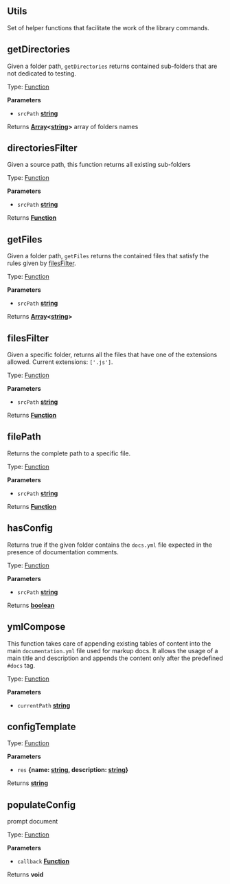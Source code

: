<!-- Generated by documentation.js. Update this documentation by updating the source code. -->

## Utils

Set of helper functions that facilitate the work of the library commands.


## getDirectories

Given a folder path, `getDirectories` returns contained
sub-folders that are not dedicated to testing.

Type: [Function](https://developer.mozilla.org/en-US/docs/Web/JavaScript/Reference/Statements/function)

**Parameters**

-   `srcPath` **[string](https://developer.mozilla.org/en-US/docs/Web/JavaScript/Reference/Global_Objects/String)** 

Returns **[Array](https://developer.mozilla.org/en-US/docs/Web/JavaScript/Reference/Global_Objects/Array)&lt;[string](https://developer.mozilla.org/en-US/docs/Web/JavaScript/Reference/Global_Objects/String)>** array of folders names

## directoriesFilter

Given a source path, this function returns all existing sub-folders

Type: [Function](https://developer.mozilla.org/en-US/docs/Web/JavaScript/Reference/Statements/function)

**Parameters**

-   `srcPath` **[string](https://developer.mozilla.org/en-US/docs/Web/JavaScript/Reference/Global_Objects/String)** 

Returns **[Function](https://developer.mozilla.org/en-US/docs/Web/JavaScript/Reference/Statements/function)** 

## getFiles

Given a folder path, `getFiles` returns the contained files that
satisfy the rules given by [filesFilter](#filesfilter).

Type: [Function](https://developer.mozilla.org/en-US/docs/Web/JavaScript/Reference/Statements/function)

**Parameters**

-   `srcPath` **[string](https://developer.mozilla.org/en-US/docs/Web/JavaScript/Reference/Global_Objects/String)** 

Returns **[Array](https://developer.mozilla.org/en-US/docs/Web/JavaScript/Reference/Global_Objects/Array)&lt;[string](https://developer.mozilla.org/en-US/docs/Web/JavaScript/Reference/Global_Objects/String)>** 

## filesFilter

Given a specific folder, returns all the files that have one of the
extensions allowed.
Current extensions: `['.js']`.

Type: [Function](https://developer.mozilla.org/en-US/docs/Web/JavaScript/Reference/Statements/function)

**Parameters**

-   `srcPath` **[string](https://developer.mozilla.org/en-US/docs/Web/JavaScript/Reference/Global_Objects/String)** 

Returns **[Function](https://developer.mozilla.org/en-US/docs/Web/JavaScript/Reference/Statements/function)** 

## filePath

Returns the complete path to a specific file.

Type: [Function](https://developer.mozilla.org/en-US/docs/Web/JavaScript/Reference/Statements/function)

**Parameters**

-   `srcPath` **[string](https://developer.mozilla.org/en-US/docs/Web/JavaScript/Reference/Global_Objects/String)** 

Returns **[Function](https://developer.mozilla.org/en-US/docs/Web/JavaScript/Reference/Statements/function)** 

## hasConfig

Returns true if the given folder contains the `docs.yml` file expected in the
presence of documentation comments.

Type: [Function](https://developer.mozilla.org/en-US/docs/Web/JavaScript/Reference/Statements/function)

**Parameters**

-   `srcPath` **[string](https://developer.mozilla.org/en-US/docs/Web/JavaScript/Reference/Global_Objects/String)** 

Returns **[boolean](https://developer.mozilla.org/en-US/docs/Web/JavaScript/Reference/Global_Objects/Boolean)** 

## ymlCompose

This function takes care of appending existing tables of content into
the main `documentation.yml` file used for markup docs. It allows the
usage of a main title and description and appends the content only after
the predefined `#docs` tag.

Type: [Function](https://developer.mozilla.org/en-US/docs/Web/JavaScript/Reference/Statements/function)

**Parameters**

-   `currentPath` **[string](https://developer.mozilla.org/en-US/docs/Web/JavaScript/Reference/Global_Objects/String)** 

## configTemplate

Type: [Function](https://developer.mozilla.org/en-US/docs/Web/JavaScript/Reference/Statements/function)

**Parameters**

-   `res` **{name: [string](https://developer.mozilla.org/en-US/docs/Web/JavaScript/Reference/Global_Objects/String), description: [string](https://developer.mozilla.org/en-US/docs/Web/JavaScript/Reference/Global_Objects/String)}** 

Returns **[string](https://developer.mozilla.org/en-US/docs/Web/JavaScript/Reference/Global_Objects/String)** 

## populateConfig

prompt document

Type: [Function](https://developer.mozilla.org/en-US/docs/Web/JavaScript/Reference/Statements/function)

**Parameters**

-   `callback` **[Function](https://developer.mozilla.org/en-US/docs/Web/JavaScript/Reference/Statements/function)** 

Returns **void** 
